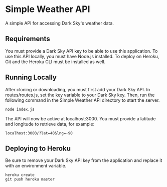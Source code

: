 # Simple Weather API

A simple API for accessing Dark Sky's weather data.

## Requirements

You must provide a Dark Sky API key to be able to use this application. To use this API locally, you must have Node.js installed. To deploy on Heroku, Git and the Heroku CLI must be installed as well.

## Running Locally

After cloning or downloading, you must first add your Dark Sky API. In routes/routes.js, set the key variable to your Dark Sky key. Then, run the following command in the Simple Weather API directory to start the server.

```
node index.js
```

The API will now be active at localhost:3000. You must provide a latitude and longitude to retrieve data, for example:

```
localhost:3000/?lat=40&lng=-90
```

## Deploying to Heroku

Be sure to remove your Dark Sky API key from the application and replace it with an environment variable.

```
heroku create
git push heroku master
```

